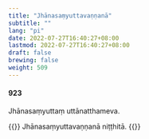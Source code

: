 ```yaml
---
title: "Jhānasaṃyuttavaṇṇanā"
subtitle: ""
lang: "pi"
date: 2022-07-27T16:40:27+08:00
lastmod: 2022-07-27T16:40:27+08:00
draft: false
brewing: false
weight: 509
---
```


#### 923

Jhānasaṃyuttaṃ uttānatthameva.

{{<eof>}}
    Jhānasaṃyuttavaṇṇanā niṭṭhitā.
{{</eof>}}